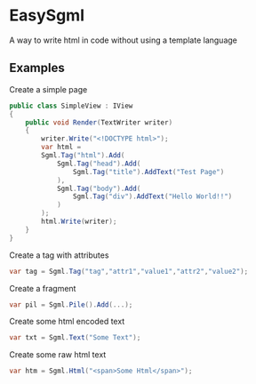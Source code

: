 # EasySgml
A way to write html in code without using a template language

## Examples

Create a simple page
```csharp
public class SimpleView : IView
{
	public void Render(TextWriter writer)
	{
		writer.Write("<!DOCTYPE html>");
		var html =
		Sgml.Tag("html").Add(
			Sgml.Tag("head").Add(
				Sgml.Tag("title").AddText("Test Page")
			),
			Sgml.Tag("body").Add(
				Sgml.Tag("div").AddText("Hello World!!")
			)
		);
		html.Write(writer);
	}
}
```

Create a tag with attributes
```csharp
var tag = Sgml.Tag("tag","attr1","value1","attr2","value2");
```
Create a fragment
```csharp
var pil = Sgml.Pile().Add(...);
```
Create some html encoded text
```csharp
var txt = Sgml.Text("Some Text");
```
Create some raw html text
```csharp
var htm = Sgml.Html("<span>Some Html</span>");
```
